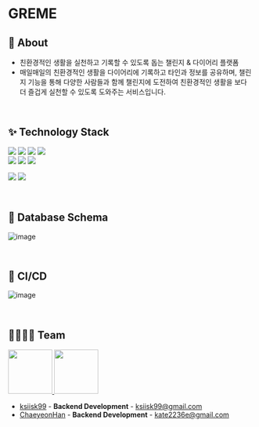 # GREME


## 🎠 About
- 친환경적인 생활을 실천하고 기록할 수 있도록 돕는 챌린지 & 다이어리 플랫폼
- 매일매일의 친환경적인 생활을 다이어리에 기록하고 타인과 정보를 공유하며, 챌린지 기능을 통해 다양한 사람들과 함께 챌린지에 도전하여 친환경적인 생활을 보다 더 즐겁게 실천할 수 있도록 도와주는 서비스입니다.

<br>

## ✨ Technology Stack

<img src="https://img.shields.io/badge/Spring Boot-6DB33F?style=plastic-square&logo=Spring Boot&logoColor=white"/> <img src="https://img.shields.io/badge/Spring Security-6DB33F?style=plastic-square&logo=Spring Security&logoColor=white"/>
<img src="https://img.shields.io/badge/MySQL-4479A1?style=plastic-square&logo=MySQL&logoColor=white"/> <img src="https://img.shields.io/badge/Gradle-02303A?style=plastic-square&logo=Gradle&logoColor=white"/> <br>
<img src="https://img.shields.io/badge/Amazon RDS-527FFF?style=plastic-square&logo=Amazon RDS&logoColor=white"/> <img src="https://img.shields.io/badge/Amazon EC2-FF9900?style=plastic-square&logo=Amazon EC2&logoColor=white"/> <img src="https://img.shields.io/badge/Amazon S3-569A31?style=plastic-square&logo=Amazon S3&logoColor=white"/>

<img src="https://img.shields.io/badge/Github Actions-2088FF?style=plastic-square&logo=Github Actions&logoColor=white"/>  <img src="https://img.shields.io/badge/Swagger-85EA2D?style=plastic-square&logo=Swagger&logoColor=white"/>

<br>

## 📃 Database Schema

![image](https://user-images.githubusercontent.com/71596178/216623098-32df44de-c057-43d4-86db-54f92965379b.png)

<br>

## 🌊 CI/CD

![image](https://user-images.githubusercontent.com/71596178/216623984-bdef09ef-ce0d-4b76-9f40-668bf5dfaef8.png)

<br>

## 👨‍👩‍👧‍👦 Team

<p>
  <a href="https://github.com/ksiisk99">
    <img src="https://avatars.githubusercontent.com/u/89206300?v=4" width="90">
  </a>
  
  <a href="https://github.com/ChaeyeonHan">
    <img src="https://avatars.githubusercontent.com/u/71596178?v=4" width="90">
  </a>
</p>


- [ksiisk99](https://github.com/ksiisk99) - **Backend Development** - <ksiisk99@gmail.com>
- [ChaeyeonHan](https://github.com/ChaeyeonHan) - **Backend Development** - <kate2236e@gmail.com>
